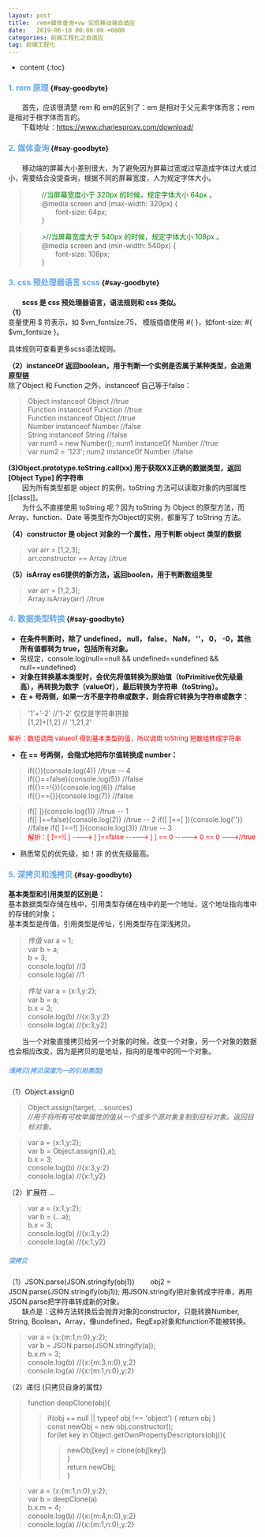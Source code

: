 ```yaml
---
layout: post
title:  rem+媒体查询+vw 实现移动端自适应
date:   2019-06-18 00:00:00 +0800
categories: 前端工程化之自适应
tag: 前端工程化
---
```


* content
{:toc}


#### <font color="#65A5EA" size="3">1. rem 原理</font>			{#say-goodbyte}

&emsp;&emsp;首先，应该很清楚 rem 和 em的区别了：em 是相对于父元素字体而言；rem 是相对于根字体而言的。   
&emsp;&emsp;下载地址：https://www.charlesproxy.com/download/  

#### <font color="#65A5EA" size="3">2. 媒体查询</font>			{#say-goodbyte} 
&emsp;&emsp;移动端的屏幕大小差别很大，为了避免因为屏幕过宽或过窄造成字体过大或过小，需要结合没提查询，根据不同的屏幕宽度，人为规定字体大小。  
>&emsp;&emsp;<font color="green">//当屏幕宽度小于 320px 的时候，规定字体大小 64px 。</font>  
>&emsp;&emsp;@media screen and (max-width: 320px) {  
>&emsp;&emsp;&emsp;&emsp;font-size: 64px;  
>&emsp;&emsp;}  

>&emsp;&emsp;<font color="green">>//当屏幕宽度大于 540px 的时候，规定字体大小 108px 。</font>  
>&emsp;&emsp;@media screen and (min-width: 540px) {  
>&emsp;&emsp;&emsp;&emsp;font-size: 108px;  
>&emsp;&emsp;}



#### <font color="#65A5EA" size="3">3. css 预处理器语言 scss</font>			{#say-goodbyte} 
&emsp;&emsp;**scss 是 css 预处理器语言，语法规则和 css 类似。**  
**（1）**    
变量使用 $ 符表示，如 $vm_fontsize:75，
模版插值使用 #{ }，如font-size: #{ $vm_fontsize }。

具体规则可查看更多scss语法规则。

**（2）instanceOf 返回boolean，用于判断一个实例是否属于某种类型，会追溯原型链**  
除了Object 和 Function 之外，instanceof 自己等于false：    
>Object instanceof Object       //true  
>Function instanceof Function  //true  
>Function instanceof Object   //true  
>Number instanceof Number    //false  
>String instanceof String   //false  
>var num1 = new Number();  num1 instanceOf Number  //true   
>var num2 = '123';  num2 instanceOf Number  //false 

**(3)Object.prototype.toString.call(xx) 用于获取XX正确的数据类型，返回[Object Type] 的字符串**  
&emsp;&emsp;因为所有类型都是 object 的实例，toString 方法可以读取对象的内部属性[[class]]。  
&emsp;&emsp;为什么不直接使用 toString 呢？因为 toString 为 Object 的原型方法，而 Array、function、Date 等类型作为Object的实例，都重写了 toString 方法。  

**（4）constructor 是 object 对象的一个属性，用于判断 object 类型的数据**
>var arr = [1,2,3];  
>arr.constructor == Array    //true   

**（5）isArray es6提供的新方法，返回boolen，用于判断数组类型**  
>var arr = [1,2,3];  
>Array.isArray(arr)    //true  

#### <font color="#65A5EA" size="3">4. 数据类型转换</font>			{#say-goodbyte}  
* **在条件判断时，除了 undefined， null， false， NaN， ''， 0， -0，其他所有值都转为 true，包括所有对象。**  
* 另规定，console.log(null==null && undefined==undefined && null==undefined)  
* **对象在转换基本类型时，会优先将值转换为原始值（toPrimitive优先级最高），再转换为数字（valueOf），最后转换为字符串（toString）。**
* **在 + 号两侧，如果一方不是字符串或数字，则会将它转换为字符串或数字：**  
>'1'+'-2'  //'1-2' 仅仅是字符串拼接  
>[1,2]+[1,2]  // '1,21,2'  

<font color="red" size="2">解析：数组调用 valueof 得到基本类型的值，所以调用 toString 把数组转成字符串 </font>    
* **在 == 号两侧，会隐式地把布尔值转换成 number：**  
>if({}){console.log(4)}  //true -- 4  
>if({}==false){console.log(5)}  //false  
>if({}==!{}){console.log(6)}  //false  
>if({}=={}){console.log(7)}  //false    

>if([ ]){console.log(1)}   //true -- 1    
>if([ ]==false){console.log(2)}   //true -- 2 
>if([ ]==[ ]){console.log('')}   //false
>if([ ]==![ ]){console.log(3)}  //true -- 3  
><font color="red" size="2">解析：[ ]==![ ]  ---->   [ ]==false   ----->   [ ] == 0   ----->   0 == 0  --->//true </font>  
* 熟悉常见的优先级，如！非 的优先级最高。

#### <font color="#65A5EA" size="3">5. 深拷贝和浅拷贝</font>			{#say-goodbyte}
**基本类型和引用类型的区别是：**    
基本数据类型存储在栈中，引用类型存储在栈中的是一个地址，这个地址指向堆中的存储的对象；  
基本类型是传值，引用类型是传址，引用类型存在深浅拷贝。  
>*传值* 
>var a = 1;  
>var b = a;   
>b = 3;  
>console.log(b)   //3   
>console.log(a)   //1     

>*传址* 
>var a = {x:1,y:2};  
>var b = a;  
>b.x = 3;  
>console.log(b)   //{x:3,y:2}  
>console.log(a)   //{x:3,y2}  

&emsp;&emsp;当一个对象直接拷贝给另一个对象的时候，改变一个对象，另一个对象的数据也会相应改变，因为是拷贝的是地址，指向的是堆中的同一个对象。 

##### <font color="#65A5EA" size="2">浅拷贝(拷贝深度为一的引用类型)</font>  
（1）Object.assign()    
>Object.assign(target, ...sources)    
*//用于将所有可枚举属性的值从一个或多个源对象复制到目标对象。返回目标对象。*

>var a = {x:1,y:2};  
>var b = Object.assign({},a);  
>b.x = 3;  
>console.log(b)   //{x:3,y:2}  
>console.log(a)   //{x:1,y2}

（2）扩展符 ...  
>var a = {x:1,y:2};  
>var b = {...a};  
>b.x = 3;  
>console.log(b)   //{x:3,y:2}  
>console.log(a)   //{x:1,y2}

##### <font color="#65A5EA" size="2">深拷贝</font>    
（1）JSON.parse(JSON.stringify(obj1))
&emsp;&emsp;obj2 = JSON.parse(JSON.stringify(obj1)); 用JSON.stringify把对象转成字符串，再用JSON.parse把字符串转成新的对象。  
&emsp;&emsp;缺点是：这种方法转换后会抛弃对象的constructor，只能转换Number, String, Boolean，Array，像undefined，RegExp对象和function不能被转换。  
>var a = {x:{m:1,n:0},y:2};  
>var b = JSON.parse(JSON.stringify(a));  
>b.x.m = 3;  
>console.log(b)   //{x:{m:3,n:0},y:2}  
>console.log(a)   //{x:{m:1,n:0},y:2}  

（2）递归 (只拷贝自身的属性)  
>function deepClone(obj){  
>>if(obj == null || typeof obj !== 'object') { return obj }  
>>const newObj = new obj.constructor();  
>>for(let key in Object.getOwnPropertyDescriptors(obj)){  
>>>newObj[key] = clone(obj[key])  
>>}  
>>return newObj;  
>}  

>var a = {x:{m:1,n:0},y:2};  
>var b = deepClone(a)  
>b.x.m = 4;  
>console.log(b)  //{x:{m:4,n:0},y:2}  
>console.log(a)  //{x:{m:1,n:0},y:2}